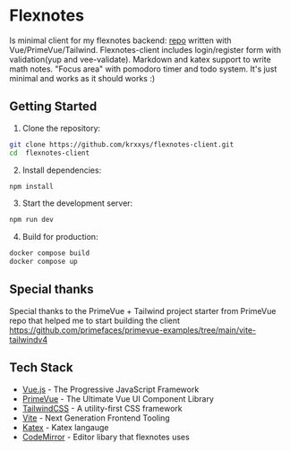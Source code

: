 # Flexnotes 
Is minimal client for my flexnotes backend: [repo](https://github.com/krxxys/flexnotes) written with Vue/PrimeVue/Tailwind. Flexnotes-client includes login/register form with validation(yup and vee-validate). Markdown and katex support to write math notes. "Focus area" with pomodoro timer and todo system. It's just minimal and works as it should works :)
## Getting Started

1. Clone the repository:

```bash
git clone https://github.com/krxxys/flexnotes-client.git
cd  flexnotes-client
```

2. Install dependencies:

```bash
npm install
```

3. Start the development server:

```bash
npm run dev
```

4. Build for production:

```bash
docker compose build 
docker compose up
```
## Special thanks
Special thanks to the PrimeVue + Tailwind project starter from PrimeVue repo that helped me to start building the client 
https://github.com/primefaces/primevue-examples/tree/main/vite-tailwindv4

## Tech Stack 

- [Vue.js](https://vuejs.org/) - The Progressive JavaScript Framework
- [PrimeVue](https://primevue.org/) - The Ultimate Vue UI Component Library
- [TailwindCSS](https://tailwindcss.com/) - A utility-first CSS framework
- [Vite](https://vitejs.dev/) - Next Generation Frontend Tooling
- [Katex](https://katex.org/) - Katex langauge
- [CodeMirror](https://codemirror.net/) - Editor libary that flexnotes uses

